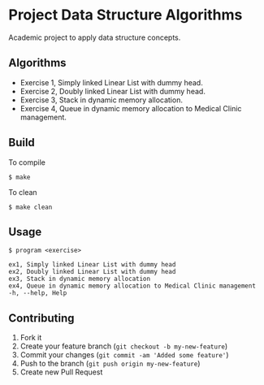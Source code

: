 # Project Data Structure Algorithms

Academic project to apply data structure concepts.


## Algorithms

- Exercise 1, Simply linked Linear List with dummy head.
- Exercise 2, Doubly linked Linear List with dummy head.
- Exercise 3, Stack in dynamic memory allocation.
- Exercise 4, Queue in dynamic memory allocation to Medical Clinic management.

## Build

To compile

	$ make
	
To clean

	$ make clean

## Usage

	$ program <exercise>

	ex1, Simply linked Linear List with dummy head
	ex2, Doubly linked Linear List with dummy head
	ex3, Stack in dynamic memory allocation
	ex4, Queue in dynamic memory allocation to Medical Clinic management
	-h, --help, Help

## Contributing

1. Fork it
2. Create your feature branch (`git checkout -b my-new-feature`)
3. Commit your changes (`git commit -am 'Added some feature'`)
4. Push to the branch (`git push origin my-new-feature`)
5. Create new Pull Request